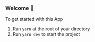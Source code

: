 ### **Welcome 👋**

To get started with this App

1. Run `yarn` at the root of your directory
2. Run `yarn dev` to start the project

